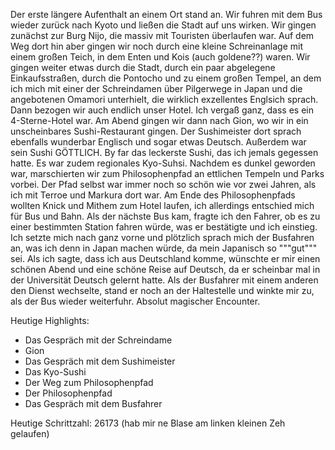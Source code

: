 Der erste längere Aufenthalt an einem Ort stand an. Wir fuhren mit dem Bus wieder zurück nach Kyoto und ließen die Stadt auf uns wirken. Wir gingen zunächst zur Burg Nijo, die massiv mit Touristen überlaufen war. Auf dem Weg dort hin aber gingen wir noch durch eine kleine Schreinanlage mit einem großen Teich, in dem Enten und Kois (auch goldene??) waren. Wir gingen weiter etwas durch die Stadt, durch ein paar abgelegene Einkaufsstraßen, durch die Pontocho und zu einem großen Tempel, an dem ich mich mit einer der Schreindamen über Pilgerwege in Japan und die angebotenen Omamori unterhielt, die wirklich exzellentes Englsich sprach. Dann bezogen wir auch endlich unser Hotel. Ich vergaß ganz, dass es ein 4-Sterne-Hotel war. Am Abend gingen wir dann nach Gion, wo wir in ein unscheinbares Sushi-Restaurant gingen. Der Sushimeister dort sprach ebenfalls wunderbar Englisch und sogar etwas Deutsch. Außerdem war sein Sushi GÖTTLICH. By far das leckerste Sushi, das ich jemals gegessen hatte. Es war zudem regionales Kyo-Suhsi. Nachdem es dunkel geworden war, marschierten wir zum Philosophenpfad an ettlichen Tempeln und Parks vorbei. Der Pfad selbst war immer noch so schön wie vor zwei Jahren, als ich mit Terroe und Markura dort war. Am Ende des Philosophenpfads wollten Knick und Mithem zum Hotel laufen, ich allerdings entschied mich für Bus und Bahn. Als der nächste Bus kam, fragte ich den Fahrer, ob es zu einer bestimmten Station fahren würde, was er bestätigte und ich einstieg. Ich setzte mich nach ganz vorne und plötzlich sprach mich der Busfahren an, was ich denn in Japan machen würde, da mein Japanisch so """gut""" sei. Als ich sagte, dass ich aus Deutschland komme, wünschte er mir einen schönen Abend und eine schöne Reise auf Deutsch, da er scheinbar mal in der Universität Deutsch gelernt hatte. Als der Busfahrer mit einem anderen den Dienst wechselte, stand er noch an der Haltestelle und winkte mir zu, als der Bus wieder weiterfuhr. Absolut magischer Encounter.

Heutige Highlights:
- Das Gespräch mit der Schreindame
- Gion
- Das Gespräch mit dem Sushimeister
- Das Kyo-Sushi
- Der Weg zum Philosophenpfad
- Der Philosophenpfad
- Das Gespräch mit dem Busfahrer

Heutige Schrittzahl: 26173 (hab mir ne Blase am linken kleinen Zeh gelaufen)